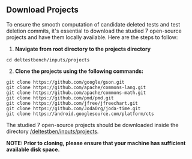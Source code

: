 ## Download Projects

To ensure the smooth computation of candidate deleted tests and test deletion commits, it's essential to download the studied 7 open-source projects and have them locally available. Here are the steps to follow:

1. **Navigate from root directory to the projects directory**

```
cd deltestbench/inputs/projects
```

2. **Clone the projects using the following commands:**

```
git clone https://github.com/google/gson.git
git clone https://github.com/apache/commons-lang.git
git clone https://github.com/apache/commons-math.git
git clone https://github.com/pmd/pmd.git
git clone https://github.com/jfree/jfreechart.git
git clone https://github.com/JodaOrg/joda-time.git
git clone https://android.googlesource.com/platform/cts
```

The studied 7 open-source projects should be downloaded inside the directory [/deltestben/inputs/projects](/deltestbench/inputs/projects/).

**NOTE: Prior to cloning, please ensure that your machine has sufficient available disk space.**